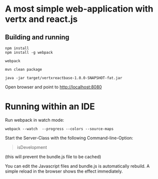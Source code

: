 # A most simple web-application with vertx and react.js

## Building and running

```
npm install
npm install -g webpack

webpack

mvn clean package

java -jar target/vertxreactbase-1.0.0-SNAPSHOT-fat.jar
```

Open browser and point to [http://localhost:8080](http://localhost:8080)

# Running within an IDE

Run webpack in watch mode:

```
webpack --watch  --progress --colors --source-maps
```

Start the Server-Class with the following Command-line-Option:

> isDevelopment

(this will prevent the bundle.js file to be cached)

You can edit the Javascript files and bundle.js is automatically rebuild.
A simple reload in the browser shows the effect immediately.

 